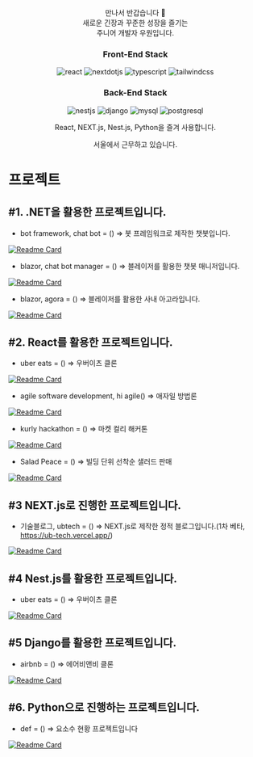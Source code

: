 <p  align="center">만나서 반갑습니다 🙌 
<br/>
새로운 긴장과 꾸준한 성장을 즐기는 
<br/>
주니어 개발자 우원입니다.</p>

<h3 align="center">Front-End Stack</h3>
<p align="center">
  <img alt="react" src ="https://img.shields.io/badge/react-61DAFB.svg?&style=for-the-badge&logo=react&logoColor=white"/>
  <img alt="nextdotjs" src ="https://img.shields.io/badge/nextdotjs-000000.svg?&style=for-the-badge&logo=nextdotjs&logoColor=white"/>
  <img alt="typescript" src ="https://img.shields.io/badge/typescript-3178C6.svg?&style=for-the-badge&logo=typescript&logoColor=white"/>
  <img alt="tailwindcss" src ="https://img.shields.io/badge/tailwindcss-06B6D4.svg?&style=for-the-badge&logo=tailwindcss&logoColor=white"/>
</p align="center">
<h3 align="center">Back-End Stack</h3>
<p align="center">
<img alt="nestjs" src ="https://img.shields.io/badge/nestjs-E0234E.svg?&style=for-the-badge&logo=nestjs&logoColor=white"/>
<img alt="django" src ="https://img.shields.io/badge/django-092E20.svg?&style=for-the-badge&logo=django&logoColor=white"/>
<img alt="mysql" src ="https://img.shields.io/badge/mysql-4479A1.svg?&style=for-the-badge&logo=mysql&logoColor=white"/>
<img alt="postgresql" src ="https://img.shields.io/badge/postgresql-4169E1.svg?&style=for-the-badge&logo=postgresql&logoColor=white"/>
</p>
<p align="center">React, NEXT.js, Nest.js, Python을 즐겨 사용합니다.</p>
<p align="center">서울에서 근무하고 있습니다.</p>

# 프로젝트

## #1. .NET을 활용한 프로젝트입니다.
- bot framework, chat bot = () => 봇 프레임워크로 제작한 챗봇입니다.

[![Readme Card](https://github-readme-stats.vercel.app/api/pin/?username=thewoowon&repo=solva-bot)](https://github.com/thewoowon/solva-bot.git)

- blazor, chat bot manager = () => 블레이저를 활용한 챗봇 매니저입니다.

[![Readme Card](https://github-readme-stats.vercel.app/api/pin/?username=thewoowon&repo=solva-bot-manager)](https://github.com/thewoowon/solva-bot-manager)

- blazor, agora = () => 블레이저를 활용한 사내 아고라입니다.

[![Readme Card](https://github-readme-stats.vercel.app/api/pin/?username=thewoowon&repo=solva-blazor-board)](https://github.com/thewoowon/solva-blazor-board)

## #2. React를 활용한 프로젝트입니다.

- uber eats = () => 우버이츠 클론

[![Readme Card](https://github-readme-stats.vercel.app/api/pin/?username=thewoowon&repo=ubereats-frontend)](https://github.com/thewoowon/ubereats-frontend)

- agile software development, hi agile() => 애자일 방법론

[![Readme Card](https://github-readme-stats.vercel.app/api/pin/?username=HIAGILE&repo=client)](https://github.com/HIAGILE/client)

- kurly hackathon = () => 마켓 컬리 해커톤

[![Readme Card](https://github-readme-stats.vercel.app/api/pin/?username=KURLY-HACK-FESTA-2022&repo=client)](https://github.com/KURLY-HACK-FESTA-2022/client.git)

- Salad Peace = () => 빌딩 단위 선착순 샐러드 판매
 
[![Readme Card](https://github-readme-stats.vercel.app/api/pin/?username=thewoowon&repo=salad-peace-frontend)](https://github.com/thewoowon/salad-peace-frontend.git)

## #3 NEXT.js로 진행한 프로젝트입니다.

- 기술블로그, ubtech = () => NEXT.js로 제작한 정적 블로그입니다.(1차 베타, https://ub-tech.vercel.app/)

[![Readme Card](https://github-readme-stats.vercel.app/api/pin/?username=thewoowon&repo=ubtech)](https://github.com/thewoowon/ubtech)

## #4 Nest.js를 활용한 프로젝트입니다.

- uber eats = () => 우버이츠 클론

[![Readme Card](https://github-readme-stats.vercel.app/api/pin/?username=thewoowon&repo=ubereats-backend)](https://github.com/thewoowon/ubereats-backend)

## #5 Django를 활용한 프로젝트입니다.
- airbnb = () => 에어비앤비 클론

[![Readme Card](https://github-readme-stats.vercel.app/api/pin/?username=thewoowon&repo=airbnb-backend)](https://github.com/thewoowon/airbnb-backend)

## #6. Python으로 진행하는 프로젝트입니다.
- def = () => 요소수 현황 프로젝트입니다

[![Readme Card](https://github-readme-stats.vercel.app/api/pin/?username=thewoowon&repo=def)](https://github.com/thewoowon/def)

